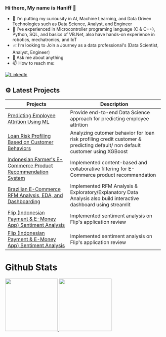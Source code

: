 ### Hi there, My name is Haniff 👋

- 🔭 I’m putting my curiousity in AI, Machine Learning, and Data Driven Technologies such as Data Science, Analyst, and Engineer
- 🌱 I’ve experienced in Microcontroller programing language (C & C++), Python, SQL, and basics of VB.Net, also have hands-on experience in robotics, mechatronics, and IoT
- 📈 I’m looking to Join a Journey as a data professional's (Data Scientist, Analyst, Engineer)
- 💬 Ask me about anything
- 📫 How to reach me: 

<a href="https://www.linkedin.com/in/muhammad-haniff-05627a1b7/" target="_blank"><img alt="LinkedIn" src="https://img.shields.io/badge/linkedin-%230077B5.svg?&style=for-the-badge&logo=linkedin&logoColor=white" /></a>

## ⚙ Latest Projects
| Projects | Description |
| ----------- | ----------- |
| [Predicting Employee Attrition Using ML](https://github.com/Haniff-Toha/DataScience_Portofolio/tree/main/HR%20Employee%20Attrition%20Analysis%20and%20Prediction) | Provide end-to-end Data Science approach for predicting employee attrition |
| [Loan Risk Profiling Based on Customer Behaviors](https://github.com/Haniff-Toha/DataScience_Portofolio/tree/main/Loan%20Risk%20Profiling%20Based%20on%20Customer%20Behaviors) | Analyzing cutomer behavior for loan risk profiling credit customer & predicting default/ non default customer using XGBoost |
| [Indonesian Farmer's E-Commerce Product Recommendation System](https://github.com/Haniff-Toha/DataScience_Portofolio/tree/main/Product%20Recommendation%20System) | Implemented content-based and collaborative filtering for E-Commerce product recommendation |
| [Brazilian E-Commerce RFM Analysis, EDA, and Dashboarding](https://github.com/Haniff-Toha/DataScience_Portofolio/blob/main/E-Commerce-Public-Dataset-EDA-Dashboard) | Implemented RFM Analysis & Exploratory/Explanatory Data Analysis also build interactive dashboard using streamlit |
| [Flip (Indonesian Payment & E-Money App) Sentiment Analysis](https://github.com/Haniff-Toha/DataScience_Portofolio/tree/main/Flip%20(Indonesian%20Payment%20%26%20E-Money%20App)%20Sentiment%20Analysis) | Implemented sentiment analysis on Flip's application review |
| [Flip (Indonesian Payment & E-Money App) Sentiment Analysis](https://github.com/Haniff-Toha/DataScience_Portofolio/tree/main/Flip%20(Indonesian%20Payment%20%26%20E-Money%20App)%20Sentiment%20Analysis) | Implemented sentiment analysis on Flip's application review |

# Github Stats

<p align="left">
<a href="https://github.com/Haniff-Toha">
  <img height="170em" src="https://github-readme-stats-eight-theta.vercel.app/api?username=Haniff-Toha&show_icons=true&theme=algolia&include_all_commits=true&count_private=true"/>
  <img height="170em" src="https://github-readme-stats-eight-theta.vercel.app/api/top-langs/?username=Haniff-Toha&layout=compact&langs_count=8&theme=algolia"/>
</a>
</p>
